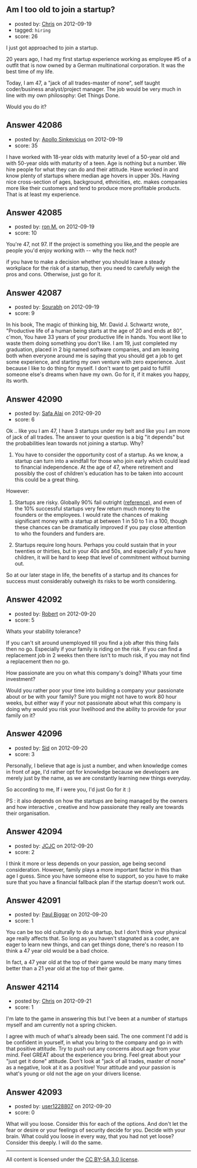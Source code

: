 ## Am I too old to join a startup?

- posted by: [Chris](https://stackexchange.com/users/-1/19734-chris) on 2012-09-19
- tagged: `hiring`
- score: 26

I just got approached to join a startup. 

20 years ago, I had my first startup experience working as employee #5 of a outfit that is now owned by a German multinational corporation. It was the best time of my life.

Today, I am 47, a "jack of all trades-master of none", self taught coder/business analyst/project manager. The job would be very much in line with my own philosophy: Get Things Done.

Would you do it?



## Answer 42086

- posted by: [Apollo Sinkevicius](https://stackexchange.com/users/-1/2119-apollo-sinkevicius) on 2012-09-19
- score: 35

I have worked with 18-year olds with maturity level of a 50-year old and with 50-year olds with maturity of a teen. Age is nothing but a number. We hire people for what they can do and their attitude. Have worked in and know plenty of startups where median age hovers in upper 30s. Having nice cross-section of ages, background, ethnicities, etc. makes companies more like their customers and tend to produce more profitable products.
That is at least my experience.


## Answer 42085

- posted by: [ron M.](https://stackexchange.com/users/-1/2122-ron-m) on 2012-09-19
- score: 10

You're 47, not 97. If the project is something you like,and the people are people you'd enjoy working with -- why the heck not?

if you have to make a decision whether you should leave a steady workplace for the risk of a startup, then you need to carefully weigh the pros and cons. Otherwise, just go for it.


## Answer 42087

- posted by: [Sourabh](https://stackexchange.com/users/-1/19716-sourabh) on 2012-09-19
- score: 9

In his book, The magic of thinking big, Mr. David J. Schwartz wrote, "Productive life of a human being starts at the age of 20 and ends at 80", c'mon, You have 33 years of your productive life in hands. You wont like to waste them doing something you don't like. I am 19, just completed my graduation, placed in 2 big named software companies, and am leaving both when everyone around me is saying that you should get a job to get some experience, and starting my own venture with zero experience. Just because I like to do thing for myself. I don't want to get paid to fulfill someone else's dreams when have my own. Go for it, if it makes you happy, its worth. 


## Answer 42090

- posted by: [Safa Alai](https://stackexchange.com/users/-1/19739-safa-alai) on 2012-09-20
- score: 6

<p>Ok .. like you I am 47, I have 3 startups under my belt and like you I am more of jack of all trades.  The answer to your question is a big "it depends" but the probabilities lean towards not joining a startup.  Why?</p>

<ol>
<li>You have to consider the opportunity cost of a startup.  As we know, a startup can turn into a windfall for those who join early which could lead to financial independence.  At the age of 47, where retirement and possibly the cost of children's education has to be taken into account this could be a great thing.</li>
</ol>

<p>However:</p>

<ol>
<li><p>Startups are risky.  Globally 90% fail outright (<a href="http://futurestartup.com/2011/12/18/globally-nearly-90-startup-business-fails-only-10-out-of-100-sustain-at-last-what-leads-this-10-startup-to-success/" rel="nofollow">reference</a>), and even of the 10% successful startups very few return much money to the founders or the employees.  I would rate the chances of making significant money with a startup at between 1 in 50 to 1 in a 100, though these chances can be dramatically improved if you pay close attention to who the founders and funders are.</p></li>
<li><p>Startups require long hours.  Perhaps you could sustain that in your twenties or thirties, but in your 40s and 50s, and especially if you have children, it will be hard to keep that level of commitment without burning out.</p></li>
</ol>

<p>So at our later stage in life, the benefits of a startup and its chances for success must considerably outweigh its risks to be worth considering.</p>



## Answer 42092

- posted by: [Robert](https://stackexchange.com/users/-1/19742-robert) on 2012-09-20
- score: 5

Whats your stability tolerance? 

If you can't sit around unemployed till you find a job after this thing fails then no go. Especially if your family is riding on the risk. If you can find a replacement job in 2 weeks then there isn't to much risk, if you may not find a replacement then no go.

How passionate are you on what this company's doing? Whats your time investment? 

Would you rather poor your time into building a company your passionate about or be with your family? Sure you might not have to work 80 hour weeks, but either way if your not passionate about what this company is doing why would you risk your livelihood and the ability to provide for your family on it?


## Answer 42096

- posted by: [Sid](https://stackexchange.com/users/-1/19746-sid) on 2012-09-20
- score: 3

Personally, I believe that age is just a number, and when knowledge comes in front of age, I'd rather opt for knowledge because we developers are merely just by the name, as we are constantly learning new things everyday.

So according to me, If i were you, I'd just Go for it :)

PS : it also depends on how the startups are being managed by the owners and how interactive , creative and how passionate they really are towards their organisation.


## Answer 42094

- posted by: [JCJC](https://stackexchange.com/users/-1/19743-jcjc) on 2012-09-20
- score: 2

I think it more or less depends on your passion, age being second consideration. However, family plays a more important factor in this than age I guess. Since you have someone else to support, so you have to make sure that you have a financial fallback plan if the startup doesn't work out.


## Answer 42091

- posted by: [Paul Biggar](https://stackexchange.com/users/-1/7335-paul-biggar) on 2012-09-20
- score: 1

You can be too old culturally to do a startup, but I don't think your physical age really affects that. So long as you haven't stagnated as a coder, are eager to learn new things, and can get things done, there's no reason I to think a 47 year old would be a bad choice.

In fact, a 47 year old at the top of their game would be many many times better than a 21 year old at the top of their game.


## Answer 42114

- posted by: [Chris](https://stackexchange.com/users/-1/412-chris) on 2012-09-21
- score: 1

I'm late to the game in answering this but I've been at a number of startups myself and am currently not a spring chicken.

I agree with much of what's already been said. The one comment I'd add is be confident in yourself, in what you bring to the company and go in with that positive attitude. Try to push out any concerns about age from your mind. Feel GREAT about the experience you bring. Feel great about your "just get it done" attitude. Don't look at "jack of all trades, master of none" as a negative, look at it as a positive! Your attitude and your passion is what's young or old not the age on your drivers license. 


## Answer 42093

- posted by: [user1228807](https://stackexchange.com/users/-1/19740-user1228807) on 2012-09-20
- score: 0

What will you loose. Consider this for each of the options. And don't let the fear or desire or your feelings of security decide for you. Decide with your brain. What could you loose in every way, that you had not yet loose? Consider this deeply. I will do the same.



---

All content is licensed under the [CC BY-SA 3.0 license](https://creativecommons.org/licenses/by-sa/3.0/).
